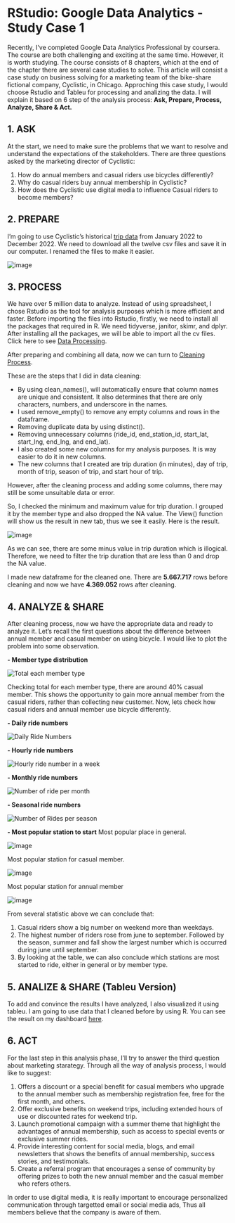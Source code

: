 # RStudio: Google Data Analytics - Study Case 1
Recently, I've completed Google Data Analytics Professional by coursera. The course are both challenging and exciting at the same time. However, it is worth studying.
The course consists of 8 chapters, which at the end of the chapter there are several case studies to solve. This article will consist a case study on business solving for a marketing team of the bike-share fictional company, Cyclistic, in Chicago.
Approching this case study, I would choose Rstudio and Tableu for processing and analizing the data. I will explain it based on 6 step of the analysis process: **Ask, Prepare, Process, Analyze, Share & Act.**
## 1.	ASK
At the start, we need to make sure the problems that we want to resolve and understand the expectations of the stakeholders.
 There are three questions asked by the marketing director of Cyclistic:
1.	How do annual members and casual riders use bicycles differently?
2.	Why do casual riders buy annual membership in Cyclistic?
3.	How does the Cyclistic use digital media to influence Casual riders to become members?

## 2.	PREPARE
I’m going to use Cyclistic’s historical [trip data](https://divvy-tripdata.s3.amazonaws.com/index.html) from January 2022 to December 2022. We need to download all the twelve csv files and save it in our computer. I renamed the files to make it easier. 

![image](https://github.com/Assyifaziza/RStudio-Google-Data-Analytic-Study-Case-1/assets/130541237/cd313bd1-825a-4980-b0c2-828b2bed617f)

## 3.	PROCESS
We have over 5 million data to analyze. Instead of using spreadsheet, I chose Rstudio as the tool for analysis purposes which is more efficient and faster.
Before importing the files into Rstudio, firstly, we need to install all the packages that required in R.
We need tidyverse, janitor, skimr, and dplyr. After installing all the packages, we will be able to import all the cv files.
Click here to see [Data Processing](https://github.com/Assyifaziza/RStudio-Google-Data-Analytic-Study-Case-1/blob/main/1.%20Data%20Process.R).


After preparing and combining all data, now we can turn to [Cleaning Process](https://github.com/Assyifaziza/RStudio-Google-Data-Analytic-Study-Case-1/blob/main/2.%20Data%20Cleaning.R).

These are the steps that I did in data cleaning:
 - By using clean_names(), will automatically ensure that column names are unique and consistent. It also determines that there are only characters, numbers, and underscore in the names.
 - I used remove_empty() to remove any empty columns and rows in the dataframe.
 - Removing duplicate data by using distinct().
 - Removing unnecessary columns (ride_id, end_station_id, start_lat, start_lng, end_lng, and end_lat).
 - I also created some new columns for my analysis purposes. It is way easier to do it in new columns. 
 - The new columns that I created are trip duration (in minutes), day of trip, month of trip, season of trip, and start hour of trip.

However, after the cleaning process and adding some columns, there may still be some unsuitable data or error. 

So, I checked the minimum and maximum value for trip duration. I grouped it by the member type and also dropped the NA value. The View() function will show us the result in new tab, thus we see it easily. Here is the result.

![image](https://github.com/Assyifaziza/RStudio-Google-Data-Analytic-Study-Case-1/assets/130541237/7fe2db79-0bdc-4d76-a5b6-cea1bade326e)

As we can see, there are some minus value in trip duration which is illogical. Therefore, we need to filter the trip duration that are less than 0 and drop the NA value.

I made new dataframe for the cleaned one. There are **5.667.717** rows before cleaning and now we have **4.369.052** rows after cleaning.

## 4.	ANALYZE & SHARE
After cleaning process, now we have the appropriate data and ready to analyze it. Let’s recall the first questions about the difference between annual member and casual member on using bicycle. I would like to plot the problem into some observation.

 **- Member type distribution** 

![Total each member type](https://github.com/Assyifaziza/RStudio-Google-Data-Analytic-Study-Case-1/assets/130541237/3dd2323e-7a8b-4146-9c56-9de7140d37d3)

Checking total for each member type, there are around 40% casual member. This shows the opportunity to gain more annual member from the casual riders, rather than collecting new customer.
Now, lets check how casual riders and annual member use bicycle differently.


 **- Daily ride numbers**

![Daily Ride Numbers](https://github.com/Assyifaziza/RStudio-Google-Data-Analytic-Study-Case-1/assets/130541237/661ef4e2-f08d-4f61-8cf8-008bf7131f50)


 **- Hourly ride numbers**

 ![Hourly ride number in a week](https://github.com/Assyifaziza/RStudio-Google-Data-Analytic-Study-Case-1/assets/130541237/1c8a2baf-c2d9-45e5-81ff-5fc80baf4bc8)


  **- Monthly ride numbers**

![Number of ride per month](https://github.com/Assyifaziza/RStudio-Google-Data-Analytic-Study-Case-1/assets/130541237/c7855b7f-23b7-402a-9a56-bd539e572b6f)


 **- Seasonal ride numbers**

![Number of Rides per season](https://github.com/Assyifaziza/RStudio-Google-Data-Analytic-Study-Case-1/assets/130541237/8ad7e16c-78ad-4c94-b2b0-f8ce278a21dc)


 **- Most popular station to start**
Most popular place in general.

![image](https://github.com/Assyifaziza/RStudio-Google-Data-Analytic-Study-Case-1/assets/130541237/a8bdda17-14b0-48f0-9424-de6532c0b6ba)


Most popular station for casual member.

![image](https://github.com/Assyifaziza/RStudio-Google-Data-Analytic-Study-Case-1/assets/130541237/b8fd031b-c933-4854-84c8-d5c82ad20256)


Most popular station for annual member

![image](https://github.com/Assyifaziza/RStudio-Google-Data-Analytic-Study-Case-1/assets/130541237/1050c7ec-3279-4f9f-9d84-83ce4fb68cb2)


From several statistic above we can conclude that:
1.	Casual riders show a big number on weekend more than weekdays.
2.	The highest number of riders rose from june to september. Followed by the season, summer and fall show the largest number which is occurred during june until september.
3.	By looking at the table, we can also conclude which stations are most started to ride, either in general or by member type.

## 5.	ANALIZE & SHARE (Tableu Version)
To add and convince the results I have analyzed, I also visualized it using tableu. I am going to use data that I cleaned before by using R. You can see the result on my dashboard [here](https://public.tableau.com/views/StudyCase1DivvyTrip/Dashboard1?:language=en-GB&:display_count=n&:origin=viz_share_link).

## 6.	ACT
For the last step in this analysis phase, I’ll try to answer the third question about marketing starategy. Through all the way of analysis process, I would like to suggest:
1.	Offers a discount or a special benefit for casual members who upgrade to the annual member such as membership registration fee, free for the first month, and others.
2.	Offer exclusive benefits on weekend trips, including extended hours of use or discounted rates for weekend trip.
3.	Launch promotional campaign with a summer theme that highlight the advantages of annual membership, such as access to special events or exclusive summer rides.
4.	Provide interesting content for social media, blogs, and email newsletters that shows the benefits of annual membership, success stories, and testimonials.
5.	Create a referral program that encourages a sense of community by offering prizes to both the new annual member and the casual member who refers others.

In order to use digital media, it is really important to encourage personalized communication through targetted email or social media ads, Thus all members believe that the company is aware of them.
